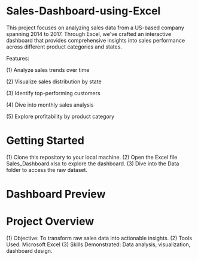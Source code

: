 # Sales-Dashboard-using-Excel


This project focuses on analyzing sales data from a US-based company spanning 2014 to 2017. Through Excel, we've crafted an interactive dashboard that provides comprehensive insights into sales performance across different product categories and states.



Features:


(1) Analyze sales trends over time

(2) Visualize sales distribution by state

(3) Identify top-performing customers

(4) Dive into monthly sales analysis

(5) Explore profitability by product category




# Getting Started




(1) Clone this repository to your local machine.
(2) Open the Excel file Sales_Dashboard.xlsx to explore the dashboard.
(3) Dive into the Data folder to access the raw dataset.



# Dashboard Preview









# Project Overview


(1) Objective: To transform raw sales data into actionable insights.
(2) Tools Used: Microsoft Excel
(3) Skills Demonstrated: Data analysis, visualization, dashboard design.


